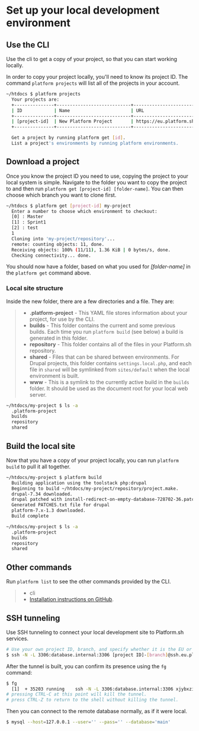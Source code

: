 # Set up your local development environment

## Use the CLI

Use the cli to get a copy of your project, so that you can start working
locally.

In order to copy your project locally, you'll need to know its project
ID. The command `platform projects` will list all of the projects in
your account.

```bash
~/htdocs $ platform projects
  Your projects are:
  +---------------+----------------------------+------------------------------------------------+
  | ID            | Name                       | URL                                            |
  +---------------+----------------------------+------------------------------------------------+
  | [project-id]  | New Platform Project       | https://eu.platform.sh/#/projects/[project-id] |
  +---------------+----------------------------+------------------------------------------------+

  Get a project by running platform get [id].
  List a project's environments by running platform environments.
```

## Download a project

Once you know the project ID you need to use, copying the project to
your local system is simple. Navigate to the folder you want to copy the
project to and then run `platform get [project-id] [folder-name]`. You
can then choose which branch you want to clone first.

```bash
~/htdocs $ platform get [project-id] my-project
  Enter a number to choose which environment to checkout:
  [0] : Master
  [1] : Sprint1
  [2] : test
  1
  Cloning into 'my-project/repository'...
  remote: counting objects: 11, done.
  Receiving objects: 100% (11/11), 1.36 KiB | 0 bytes/s, done.
  Checking connectivity... done.
```

You should now have a folder, based on what you used for *[folder-name]*
in the `platform get` command above.

### Local site structure

Inside the new folder, there are a few directories and a file. They are:

> -   **.platform-project** - This YAML file stores information about
>     your project, for use by the CLI.
> -   **builds** - This folder contains the current and some previous
>     builds. Each time you run `platform build` (see below) a build is
>     generated in this folder.
> -   **repository** - This folder contains all of the files in your
>     Platform.sh repository.
> -   **shared** - Files that can be shared between environments. For
>     Drupal projects, this folder contains `settings.local.php`, and
>     each file in `shared` will be symlinked from `sites/default` when
>     the local environment is built.
> -   **www** - This is a symlink to the currently active build in the
>     `builds` folder. It should be used as the document root for your
>     local web server.

```bash
~/htdocs/my-project $ ls -a
  .platform-project
  builds
  repository
  shared
```

## Build the local site

Now that you have a copy of your project locally, you can run
`platform build` to pull it all together.

```bash
~/htdocs/my-project $ platform build
  Building application using the toolstack php:drupal
  Beginning to build ~/htdocs/my-project/repository/project.make.
  drupal-7.34 downloaded.
  drupal patched with install-redirect-on-empty-database-728702-36.patch.
  Generated PATCHES.txt file for drupal
  platform-7.x-1.3 downloaded.
  Build complete
```

```bash
~/htdocs/my-project $ ls -a
  .platform-project
  builds
  repository
  shared
```

## Other commands

Run `platform list` to see the other commands provided by the CLI.

> -   cli
> -   [Installation instructions on
>     GitHub](https://github.com/platformsh/platformsh-cli/blob/master/README.md).

## SSH tunneling

Use SSH tunneling to connect your local development site to Platform.sh
services.

```bash
# Use your own project ID, branch, and specify whether it is the EU or US region (eg. us.platform.sh)
$ ssh -N -L 3306:database.internal:3306 [project ID]-[branch]@ssh.eu.platform.sh & 
```

After the tunnel is built, you can confirm its presence using the `fg`
command:

```bash
$ fg
  [1]  + 35203 running    ssh -N -L 3306:database.internal:3306 xjybxziut32me-master@ssh.eu.platform.sh
# pressing CTRL-C at this point will kill the tunnel.
# press CTRL-Z to return to the shell without killing the tunnel.
```

Then you can connect to the remote database normally, as if it were
local.

```bash
$ mysql --host=127.0.0.1 --user='' --pass='' --database='main'
```
